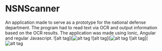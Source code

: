 # NSNScanner

An application made to serve as a prototype for the national defense department. The program had to read text via OCR and output information based on the OCR results. The application was made using Ionic, Angular and regular Javascript.
![alt tag](![alt tag](http://imgur.com/AZTXSIz)
![alt tag](![alt tag](http://imgur.com/e44u11j)
![alt tag](![alt tag](http://imgur.com/7xn1Okc)